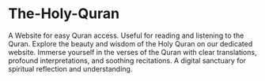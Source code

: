 # The-Holy-Quran
A Website for easy Quran access. Useful for reading and listening to the Quran.
Explore the beauty and wisdom of the Holy Quran on our dedicated website. Immerse yourself in the verses of the Quran with clear translations, profound interpretations, and soothing recitations. A digital sanctuary for spiritual reflection and understanding.
